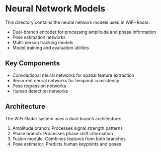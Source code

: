 # Neural Network Models

This directory contains the neural network models used in WiFi-Radar:

- Dual-branch encoder for processing amplitude and phase information
- Pose estimation networks
- Multi-person tracking models
- Model training and evaluation utilities

## Key Components

- Convolutional neural networks for spatial feature extraction
- Recurrent neural networks for temporal consistency
- Pose regression networks
- Human detection networks

## Architecture

The WiFi-Radar system uses a dual-branch architecture:
1. Amplitude branch: Processes signal strength patterns
2. Phase branch: Processes phase shift information
3. Fusion module: Combines features from both branches
4. Pose estimator: Predicts human keypoints and poses

